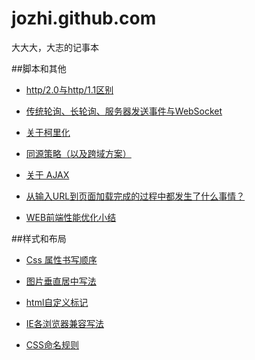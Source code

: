 jozhi.github.com
================

大大大，大志的记事本



##脚本和其他

 - [http/2.0与http/1.1区别](https://github.com/jozhi/jozhi.github.com/issues13)

 - [传统轮询、长轮询、服务器发送事件与WebSocket](https://github.com/jozhi/jozhi.github.com/issues12)
 
 - [关于柯里化](https://github.com/jozhi/jozhi.github.com/issues/11)
 
 - [同源策略（以及跨域方案）](https://github.com/jozhi/jozhi.github.com/issues/9)

 - [关于 AJAX](https://github.com/jozhi/jozhi.github.com/issues/8)

 - [从输入URL到页面加载完成的过程中都发生了什么事情？](https://github.com/jozhi/jozhi.github.com/issues/7)

 - [WEB前端性能优化小结](https://github.com/jozhi/jozhi.github.com/issues/6)


##样式和布局
 - [Css 属性书写顺序](https://github.com/jozhi/jozhi.github.com/issues/5)

 - [图片垂直居中写法](https://github.com/jozhi/jozhi.github.com/issues/4)

 - [html自定义标记](https://github.com/jozhi/jozhi.github.com/issues/3)

 - [IE各浏览器兼容写法](https://github.com/jozhi/jozhi.github.com/issues/2)

 - [CSS命名规则](https://github.com/jozhi/jozhi.github.com/issues/1)
